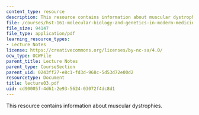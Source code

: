 ```yaml
---
content_type: resource
description: This resource contains information about muscular dystrophies.
file: /courses/hst-161-molecular-biology-and-genetics-in-modern-medicine-fall-2007/cd90005f4d612e93562403072f4dc8d1_lecture03.pdf
file_size: 94147
file_type: application/pdf
learning_resource_types:
- Lecture Notes
license: https://creativecommons.org/licenses/by-nc-sa/4.0/
ocw_type: OCWFile
parent_title: Lecture Notes
parent_type: CourseSection
parent_uid: 0243ff27-e8c1-fd3d-968c-5d53d72e00d2
resourcetype: Document
title: lecture03.pdf
uid: cd90005f-4d61-2e93-5624-03072f4dc8d1
---
```

This resource contains information about muscular dystrophies.